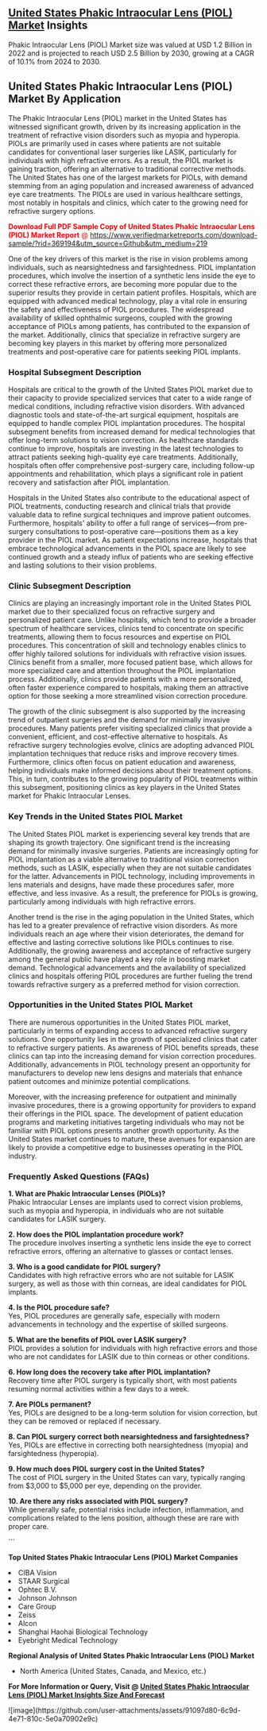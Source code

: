 <h2><a href="https://www.verifiedmarketreports.com/download-sample/?rid=369194&amp;utm_source=Github&amp;utm_medium=219" target="_blank">United States Phakic Intraocular Lens (PIOL) Market</a> Insights</h2><p>Phakic Intraocular Lens (PIOL) Market size was valued at USD 1.2 Billion in 2022 and is projected to reach USD 2.5 Billion by 2030, growing at a CAGR of 10.1% from 2024 to 2030.</p><p> <h2>United States Phakic Intraocular Lens (PIOL) Market By Application</h2> <p>The Phakic Intraocular Lens (PIOL) market in the United States has witnessed significant growth, driven by its increasing application in the treatment of refractive vision disorders such as myopia and hyperopia. PIOLs are primarily used in cases where patients are not suitable candidates for conventional laser surgeries like LASIK, particularly for individuals with high refractive errors. As a result, the PIOL market is gaining traction, offering an alternative to traditional corrective methods. The United States has one of the largest markets for PIOLs, with demand stemming from an aging population and increased awareness of advanced eye care treatments. The PIOLs are used in various healthcare settings, most notably in hospitals and clinics, which cater to the growing need for refractive surgery options. <p><span class=""><span style="color: #ff0000;"><strong>Download Full PDF Sample Copy of United States Phakic Intraocular Lens (PIOL) Market Report</strong> @ </span><a href="https://www.verifiedmarketreports.com/download-sample/?rid=369194&amp;utm_source=Github&amp;utm_medium=219" target="_blank">https://www.verifiedmarketreports.com/download-sample/?rid=369194&amp;utm_source=Github&amp;utm_medium=219</a></span></p> One of the key drivers of this market is the rise in vision problems among individuals, such as nearsightedness and farsightedness. PIOL implantation procedures, which involve the insertion of a synthetic lens inside the eye to correct these refractive errors, are becoming more popular due to the superior results they provide in certain patient profiles. Hospitals, which are equipped with advanced medical technology, play a vital role in ensuring the safety and effectiveness of PIOL procedures. The widespread availability of skilled ophthalmic surgeons, coupled with the growing acceptance of PIOLs among patients, has contributed to the expansion of the market. Additionally, clinics that specialize in refractive surgery are becoming key players in this market by offering more personalized treatments and post-operative care for patients seeking PIOL implants.</p> <h3>Hospital Subsegment Description</h3> <p>Hospitals are critical to the growth of the United States PIOL market due to their capacity to provide specialized services that cater to a wide range of medical conditions, including refractive vision disorders. With advanced diagnostic tools and state-of-the-art surgical equipment, hospitals are equipped to handle complex PIOL implantation procedures. The hospital subsegment benefits from increased demand for medical technologies that offer long-term solutions to vision correction. As healthcare standards continue to improve, hospitals are investing in the latest technologies to attract patients seeking high-quality eye care treatments. Additionally, hospitals often offer comprehensive post-surgery care, including follow-up appointments and rehabilitation, which plays a significant role in patient recovery and satisfaction after PIOL implantation.</p> <p>Hospitals in the United States also contribute to the educational aspect of PIOL treatments, conducting research and clinical trials that provide valuable data to refine surgical techniques and improve patient outcomes. Furthermore, hospitals' ability to offer a full range of services—from pre-surgery consultations to post-operative care—positions them as a key provider in the PIOL market. As patient expectations increase, hospitals that embrace technological advancements in the PIOL space are likely to see continued growth and a steady influx of patients who are seeking effective and lasting solutions to their vision problems.</p> <h3>Clinic Subsegment Description</h3> <p>Clinics are playing an increasingly important role in the United States PIOL market due to their specialized focus on refractive surgery and personalized patient care. Unlike hospitals, which tend to provide a broader spectrum of healthcare services, clinics tend to concentrate on specific treatments, allowing them to focus resources and expertise on PIOL procedures. This concentration of skill and technology enables clinics to offer highly tailored solutions for individuals with refractive vision issues. Clinics benefit from a smaller, more focused patient base, which allows for more specialized care and attention throughout the PIOL implantation process. Additionally, clinics provide patients with a more personalized, often faster experience compared to hospitals, making them an attractive option for those seeking a more streamlined vision correction procedure.</p> <p>The growth of the clinic subsegment is also supported by the increasing trend of outpatient surgeries and the demand for minimally invasive procedures. Many patients prefer visiting specialized clinics that provide a convenient, efficient, and cost-effective alternative to hospitals. As refractive surgery technologies evolve, clinics are adopting advanced PIOL implantation techniques that reduce risks and improve recovery times. Furthermore, clinics often focus on patient education and awareness, helping individuals make informed decisions about their treatment options. This, in turn, contributes to the growing popularity of PIOL treatments within this subsegment, positioning clinics as key players in the United States market for Phakic Intraocular Lenses.</p> <h3>Key Trends in the United States PIOL Market</h3> <p>The United States PIOL market is experiencing several key trends that are shaping its growth trajectory. One significant trend is the increasing demand for minimally invasive surgeries. Patients are increasingly opting for PIOL implantation as a viable alternative to traditional vision correction methods, such as LASIK, especially when they are not suitable candidates for the latter. Advancements in PIOL technology, including improvements in lens materials and designs, have made these procedures safer, more effective, and less invasive. As a result, the preference for PIOLs is growing, particularly among individuals with high refractive errors.</p> <p>Another trend is the rise in the aging population in the United States, which has led to a greater prevalence of refractive vision disorders. As more individuals reach an age where their vision deteriorates, the demand for effective and lasting corrective solutions like PIOLs continues to rise. Additionally, the growing awareness and acceptance of refractive surgery among the general public have played a key role in boosting market demand. Technological advancements and the availability of specialized clinics and hospitals offering PIOL procedures are further fueling the trend towards refractive surgery as a preferred method for vision correction.</p> <h3>Opportunities in the United States PIOL Market</h3> <p>There are numerous opportunities in the United States PIOL market, particularly in terms of expanding access to advanced refractive surgery solutions. One opportunity lies in the growth of specialized clinics that cater to refractive surgery patients. As awareness of PIOL benefits spreads, these clinics can tap into the increasing demand for vision correction procedures. Additionally, advancements in PIOL technology present an opportunity for manufacturers to develop new lens designs and materials that enhance patient outcomes and minimize potential complications.</p> <p>Moreover, with the increasing preference for outpatient and minimally invasive procedures, there is a growing opportunity for providers to expand their offerings in the PIOL space. The development of patient education programs and marketing initiatives targeting individuals who may not be familiar with PIOL options presents another growth opportunity. As the United States market continues to mature, these avenues for expansion are likely to provide a competitive edge to businesses operating in the PIOL industry.</p> <h3>Frequently Asked Questions (FAQs)</h3> <p><strong>1. What are Phakic Intraocular Lenses (PIOLs)?</strong><br>Phakic Intraocular Lenses are implants used to correct vision problems, such as myopia and hyperopia, in individuals who are not suitable candidates for LASIK surgery.</p> <p><strong>2. How does the PIOL implantation procedure work?</strong><br>The procedure involves inserting a synthetic lens inside the eye to correct refractive errors, offering an alternative to glasses or contact lenses.</p> <p><strong>3. Who is a good candidate for PIOL surgery?</strong><br>Candidates with high refractive errors who are not suitable for LASIK surgery, as well as those with thin corneas, are ideal candidates for PIOL implants.</p> <p><strong>4. Is the PIOL procedure safe?</strong><br>Yes, PIOL procedures are generally safe, especially with modern advancements in technology and the expertise of skilled surgeons.</p> <p><strong>5. What are the benefits of PIOL over LASIK surgery?</strong><br>PIOL provides a solution for individuals with high refractive errors and those who are not candidates for LASIK due to thin corneas or other conditions.</p> <p><strong>6. How long does the recovery take after PIOL implantation?</strong><br>Recovery time after PIOL surgery is typically short, with most patients resuming normal activities within a few days to a week.</p> <p><strong>7. Are PIOLs permanent?</strong><br>Yes, PIOLs are designed to be a long-term solution for vision correction, but they can be removed or replaced if necessary.</p> <p><strong>8. Can PIOL surgery correct both nearsightedness and farsightedness?</strong><br>Yes, PIOLs are effective in correcting both nearsightedness (myopia) and farsightedness (hyperopia).</p> <p><strong>9. How much does PIOL surgery cost in the United States?</strong><br>The cost of PIOL surgery in the United States can vary, typically ranging from $3,000 to $5,000 per eye, depending on the provider.</p> <p><strong>10. Are there any risks associated with PIOL surgery?</strong><br>While generally safe, potential risks include infection, inflammation, and complications related to the lens position, although these are rare with proper care.</p> ```</p><p><strong>Top United States Phakic Intraocular Lens (PIOL) Market Companies</strong></p><div data-test-id=""><p><li>CIBA Vision</li><li> STAAR Surgical</li><li> Ophtec B.V.</li><li> Johnson Johnson</li><li> Care Group</li><li> Zeiss</li><li> Alcon</li><li> Shanghai Haohai Biological Technology</li><li> Eyebright Medical Technology</li></p><div><strong>Regional Analysis of&nbsp;United States Phakic Intraocular Lens (PIOL) Market</strong></div><ul><li dir="ltr"><p dir="ltr">North America&nbsp;(United States, Canada, and Mexico, etc.)</p></li></ul><p><strong>For More Information or Query, Visit @&nbsp;</strong><strong><a href="https://www.verifiedmarketreports.com/product/phakic-intraocular-lens-piol-market/?utm_source=Github&amp;utm_medium=219" target="_blank">United States Phakic Intraocular Lens (PIOL) Market Insights Size And Forecast</a></strong></p></div>
![image](https://github.com/user-attachments/assets/91097d80-6c9d-4e71-810c-5e0a70902e9c)
